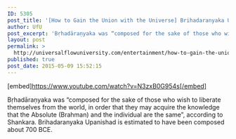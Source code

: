```yaml
---
ID: 5305
post_title: '[How to Gain the Union with the Universe] Brihadaranyaka Upanishad (Audiobook)'
author: UfU
post_excerpt: 'Bṛhadāraṇyaka was “composed for the sake of those who wish to liberate themselves from the world, in order that they may acquire the knowledge that the Absolute (Brahman) and the individual are the same”, according to Shankara.  Brihadaranyaka Upanishad is estimated to have been composed about 700 BCE.'
layout: post
permalink: >
  http://universalflowuniversity.com/entertainment/how-to-gain-the-union-with-the-universe-brihadaranyaka-upanishad-audiobook/
published: true
post_date: 2015-05-09 15:52:15
---
```

[embed]https://www.youtube.com/watch?v=N3zxB0G954s[/embed]<br>
<p>Bṛhadāraṇyaka was “composed for the sake of those who wish to liberate themselves from the world, in order that they may acquire the knowledge that the Absolute (Brahman) and the individual are the same”, according to Shankara.  Brihadaranyaka Upanishad is estimated to have been composed about 700 BCE.</p>